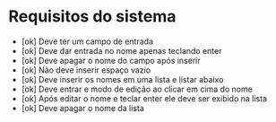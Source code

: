 # Requisitos do sistema

* [ok] Deve ter um campo de entrada
* [ok] Deve dar entrada no nome apenas teclando enter
* [ok] Deve apagar o nome do campo após inserir
* [ok] Não deve inserir espaço vazio
* [ok] Deve inserir os nomes em uma lista e listar abaixo
* [ok] Deve entrar e modo de edição ao clicar em cima do nome
* [ok] Após editar o nome e teclar enter ele deve ser exibido na lista
* [ok] Deve apagar o nome da lista

